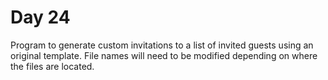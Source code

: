 # Day 24
Program to generate custom invitations to a list of invited guests using an original template. File names will need to be modified depending on where the files are located.
